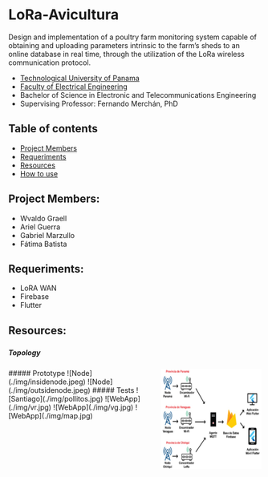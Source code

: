 # LoRa-Avicultura

Design and implementation of a poultry farm monitoring system capable of obtaining and uploading parameters intrinsic to the farm’s sheds to an online database in real time, through the utilization of the LoRa wireless communication protocol.

* [Technological University of Panama](https://www.utp.ac.pa/)
* [Faculty of Electrical Engineering](http://www.fie.utp.ac.pa/)
* Bachelor of Science in Electronic and Telecommunications Engineering
* Supervising Professor: Fernando Merchán, PhD
## Table of contents
* [Project Members](#project-members)
* [Requeriments](#requeriments)
* [Resources](#resources)
* [How to use](#how-to-use)
## Project Members:
* Wvaldo Graell
* Ariel Guerra
* Gabriel Marzullo
* Fátima Batista
## Requeriments:
* LoRA WAN
* Firebase
* Flutter 
## Resources:
##### 
##### Topology
<img align="right" width="200" height="200"  src ="./img/diagrama.jpg">
##### Prototype
![Node](./img/insidenode.jpeg) 
![Node](./img/outsidenode.jpeg) 
##### Tests
![Santiago](./img/pollitos.jpg)
![WebApp](./img/vr.jpg)
![WebApp](./img/vg.jpg)
![WebApp](./img/map.jpg)



